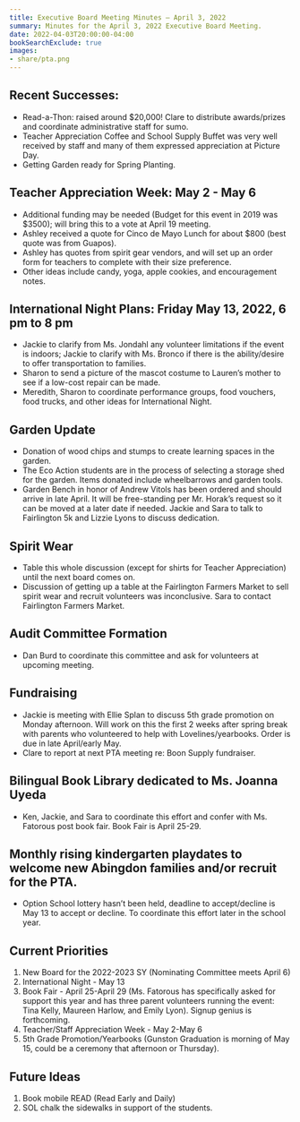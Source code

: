 ```yaml
---
title: Executive Board Meeting Minutes – April 3, 2022
summary: Minutes for the April 3, 2022 Executive Board Meeting.
date: 2022-04-03T20:00:00-04:00
bookSearchExclude: true
images:
- share/pta.png
---
```


## Recent Successes:
- Read-a-Thon: raised around $20,000! Clare to distribute awards/prizes and coordinate administrative staff for sumo.
- Teacher Appreciation Coffee and School Supply Buffet was very well received by staff and many of them expressed appreciation at Picture Day.
- Getting Garden ready for Spring Planting.

## Teacher Appreciation Week: May 2 - May 6
- Additional funding may be needed (Budget for this event in 2019 was $3500); will bring this to a vote at April 19 meeting.
- Ashley received a quote for Cinco de Mayo Lunch for about $800 (best quote was from Guapos).
- Ashley has quotes from spirit gear vendors, and will set up an order form for teachers to complete with their size preference.
- Other ideas include candy, yoga, apple cookies, and encouragement notes.

## International Night Plans: Friday May 13, 2022, 6 pm to 8 pm
- Jackie to clarify from Ms. Jondahl any volunteer limitations if the event is indoors; Jackie to clarify with Ms. Bronco if there is the ability/desire to offer transportation to families.
- Sharon to send a picture of the mascot costume to Lauren’s mother to see if a low-cost repair can be made.
- Meredith, Sharon to coordinate performance groups, food vouchers, food trucks, and other ideas for International Night.

## Garden Update
- Donation of wood chips and stumps to create learning spaces in the garden.
- The Eco Action students are in the process of selecting a storage shed for the garden. Items donated include wheelbarrows and garden tools.
- Garden Bench in honor of Andrew Vitols has been ordered and should arrive in late April. It will be free-standing per Mr. Horak’s request so it can be moved at a later date if needed. Jackie and Sara to talk to Fairlington 5k and Lizzie Lyons to discuss dedication. 

## Spirit Wear
- Table this whole discussion (except for shirts for Teacher Appreciation) until the next board comes on.
- Discussion of getting up a table at the Fairlington Farmers Market to sell spirit wear and recruit volunteers was inconclusive. Sara to contact Fairlington Farmers Market. 

## Audit Committee Formation 
- Dan Burd to coordinate this committee and ask for volunteers at upcoming meeting.

## Fundraising 
- Jackie is meeting with Ellie Splan to discuss 5th grade promotion on Monday afternoon. Will work on this the first 2 weeks after spring break with parents who volunteered to help with Lovelines/yearbooks. Order is due in late April/early May.
- Clare to report at next PTA meeting re: Boon Supply fundraiser.

## Bilingual Book Library dedicated to Ms. Joanna Uyeda
- Ken, Jackie, and Sara to coordinate this effort and confer with Ms. Fatorous post book fair. Book Fair is April 25-29. 

## Monthly rising kindergarten playdates to welcome new Abingdon families and/or recruit for the PTA. 
- Option School lottery hasn’t been held, deadline to accept/decline is May 13 to accept or decline. To coordinate this effort later in the school year.

## Current Priorities
1. New Board for the 2022-2023 SY (Nominating Committee meets April 6)
1. International Night - May 13
1. Book Fair - April 25-April 29 (Ms. Fatorous has specifically asked for support this year and has three parent volunteers running the event: Tina Kelly, Maureen Harlow, and Emily Lyon). Signup genius is forthcoming.
1. Teacher/Staff Appreciation Week - May 2-May 6
1. 5th Grade Promotion/Yearbooks (Gunston Graduation is morning of May 15, could be a ceremony that afternoon or Thursday).

## Future Ideas
1. Book mobile READ (Read Early and Daily)
1. SOL chalk the sidewalks in support of the students.